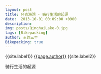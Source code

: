 ```yaml
---
layout: post
title: 环青海湖 - 骑行生活的起源
date:  2013-10-01 00:09:00 +0900
description:
img: posts/QinghaiLake-0.jpg
tags: [Bikepacking]
author: 王的三丰
Bikepacking: true
---
```

{{site.label1}} <a href="/about">{{page.author}}</a> {{site.label2}}

骑行生活的起源
